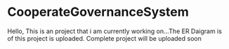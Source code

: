 # CooperateGovernanceSystem
Hello, This is an project that i am currently working on...The ER Daigram is of this project is uploaded.
Complete project will be uploaded soon
